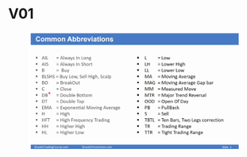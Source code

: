 # V01

<figure><img src="../.gitbook/assets/image (1).png" alt=""><figcaption></figcaption></figure>
